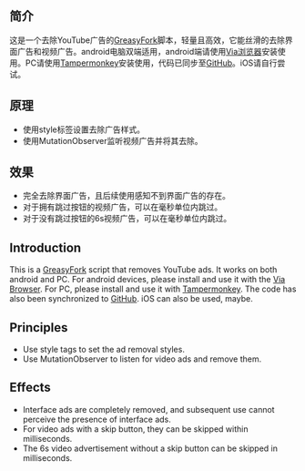 ## 简介
这是一个去除YouTube广告的[GreasyFork](https://greasyfork.org/scripts/459541-youtube%E5%8E%BB%E5%B9%BF%E5%91%8A-youtube-ad-blocker)脚本，轻量且高效，它能丝滑的去除界面广告和视频广告。android电脑双端适用，android端请使用[Via浏览器](https://viayoo.com/)安装使用。PC请使用[Tampermonkey](https://www.tampermonkey.net/)安装使用，代码已同步至[GitHub](https://github.com/iamfugui/YouTube-AD-Blocker)。iOS请自行尝试。

## 原理
- 使用style标签设置去除广告样式。
- 使用MutationObserver监听视频广告并将其去除。

## 效果
- 完全去除界面广告，且后续使用感知不到界面广告的存在。
- 对于拥有跳过按钮的视频广告，可以在毫秒单位内跳过。
- 对于没有跳过按钮的6s视频广告，可以在毫秒单位内跳过。

## Introduction
This is a [GreasyFork](https://greasyfork.org/scripts/459541-youtube%E5%8E%BB%E5%B9%BF%E5%91%8A-youtube-ad-blocker) script that removes YouTube ads. It works on both android and PC. For android devices, please install and use it with the [Via Browser](https://viayoo.com/). For PC, please install and use it with [Tampermonkey](https://www.tampermonkey.net/). The code has also been synchronized to [GitHub](https://github.com/iamfugui/YouTube-AD-Blocker). iOS can also be used, maybe.

## Principles
- Use style tags to set the ad removal styles.
- Use MutationObserver to listen for video ads and remove them.

## Effects
- Interface ads are completely removed, and subsequent use cannot perceive the presence of interface ads.
- For video ads with a skip button, they can be skipped within milliseconds.
- The 6s video advertisement without a skip button can be skipped in milliseconds.
